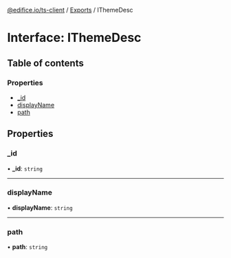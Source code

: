 [@edifice.io/ts-client](../README.md) / [Exports](../modules.md) / IThemeDesc

# Interface: IThemeDesc

## Table of contents

### Properties

- [\_id](IThemeDesc.md#_id)
- [displayName](IThemeDesc.md#displayname)
- [path](IThemeDesc.md#path)

## Properties

### \_id

• **\_id**: `string`

___

### displayName

• **displayName**: `string`

___

### path

• **path**: `string`
